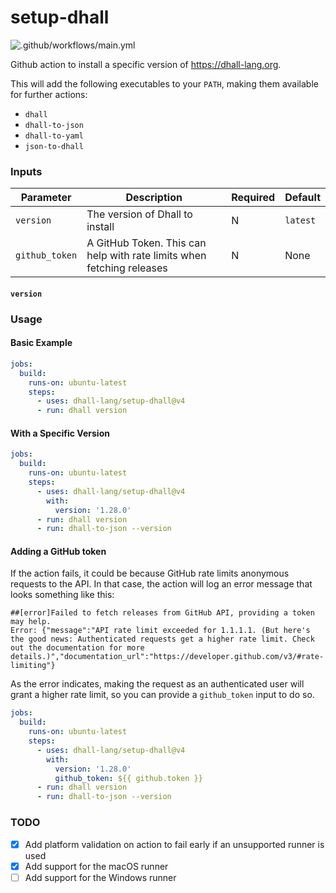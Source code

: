 # setup-dhall

![.github/workflows/main.yml](https://github.com/dhall-lang/setup-dhall/workflows/.github/workflows/main.yml/badge.svg?event=release)

Github action to install a specific version of https://dhall-lang.org.

This will add the following executables to your `PATH`, making them available for further actions:

- `dhall`
- `dhall-to-json`
- `dhall-to-yaml`
- `json-to-dhall`

### Inputs

| Parameter      | Description                                                           | Required | Default  |
| -------------- | --------------------------------------------------------------------- | -------- | -------- |
| `version`      | The version of Dhall to install                                       | N        | `latest` |
| `github_token` | A GitHub Token. This can help with rate limits when fetching releases | N        | None     |

#### `version`

### Usage

#### Basic Example

```yaml
jobs:
  build:
    runs-on: ubuntu-latest
    steps:
      - uses: dhall-lang/setup-dhall@v4
      - run: dhall version
```

#### With a Specific Version

```yaml
jobs:
  build:
    runs-on: ubuntu-latest
    steps:
      - uses: dhall-lang/setup-dhall@v4
        with:
          version: '1.28.0'
      - run: dhall version
      - run: dhall-to-json --version
```

#### Adding a GitHub token

If the action fails, it could be because GitHub rate limits anonymous requests to the API. In that
case, the action will log an error message that looks something like this:

```
##[error]Failed to fetch releases from GitHub API, providing a token may help.
Error: {"message":"API rate limit exceeded for 1.1.1.1. (But here's the good news: Authenticated requests get a higher rate limit. Check out the documentation for more details.)","documentation_url":"https://developer.github.com/v3/#rate-limiting"}
```

As the error indicates, making the request as an authenticated user will grant a higher rate limit,
so you can provide a `github_token` input to do so.

```yaml
jobs:
  build:
    runs-on: ubuntu-latest
    steps:
      - uses: dhall-lang/setup-dhall@v4
        with:
          version: '1.28.0'
          github_token: ${{ github.token }}
      - run: dhall version
      - run: dhall-to-json --version
```

### TODO

- [x] Add platform validation on action to fail early if an unsupported runner is used
- [x] Add support for the macOS runner
- [ ] Add support for the Windows runner
